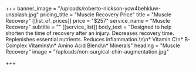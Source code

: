 +++
banner_image = "/uploads/roberto-nickson-ycw4behkluw-unsplash.jpg"
pricing_title = "Muscle Recovery Price"
title = "Muscle Recovery"
[[list_of_prices]]
price = "$257"
service_name = "Muscle Recovery"
subtitle = ""
[[service_list]]
body_text = "Designed to help shorten the time of recovery after an injury. Decreases recovery time. Replenishes essential nutrients. Reduces inflammation.\n\n* Vitamin C\n* B-Complex Vitamins\n* Amino Acid Blend\n* Minerals"
heading = "Muscle Recovery"
image = "/uploads/non-surgical-chin-augmentation.jpg"

+++
